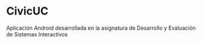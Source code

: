 # CivicUC
Aplicación Android desarrollada en la asignatura de Desarrollo y Evaluación de Sistemas Interactivos
